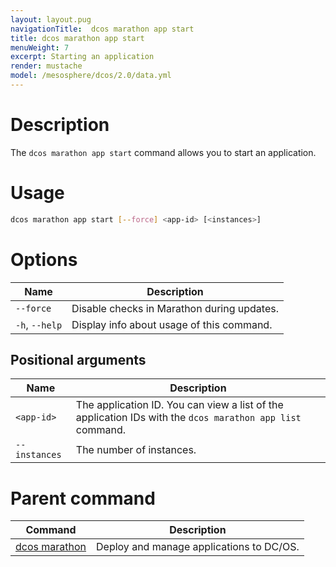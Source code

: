```yaml
---
layout: layout.pug
navigationTitle:  dcos marathon app start
title: dcos marathon app start
menuWeight: 7
excerpt: Starting an application
render: mustache
model: /mesosphere/dcos/2.0/data.yml
---
```



# Description

The `dcos marathon app start` command allows you to start an application.

# Usage

```bash
dcos marathon app start [--force] <app-id> [<instances>]
```

# Options

| Name |  Description |
|---------|-------------|
| `--force`   |  Disable checks in Marathon during updates. |
| `-h`, `--help` | Display info about usage of this command. |


## Positional arguments

| Name |  Description |
|---------|-------------|
| `<app-id>`   |   The application ID.  You can view a list of the application IDs with the `dcos marathon app list` command.  |
| `--instances`   |  The number of instances. |


# Parent command

| Command | Description |
|---------|-------------|
| [dcos marathon](/mesosphere/dcos/2.0/cli/command-reference/dcos-marathon/) | Deploy and manage applications to DC/OS. |


